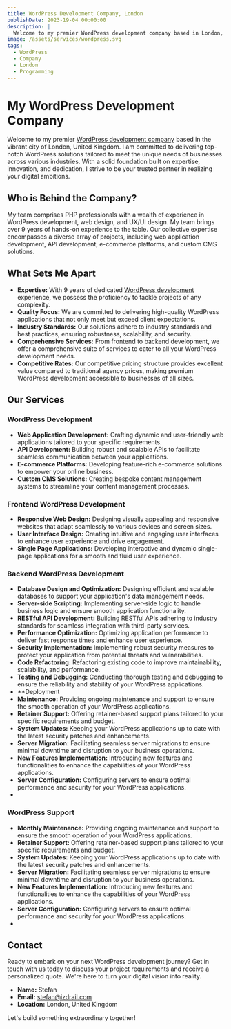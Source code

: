 ```yaml
---
title: WordPress Development Company, London
publishDate: 2023-19-04 00:00:00
description: |
  Welcome to my premier WordPress development company based in London, UK. I specialize in delivering top-notch WordPress solutions tailored to meet the unique needs of businesses across various industries.
image: /assets/services/wordpress.svg
tags:
  - WordPress
  - Company
  - London
  - Programming
---
```

# My WordPress Development Company

Welcome to my premier [WordPress development company](https://lzomedia.com) based in the vibrant city of London, United Kingdom.
I am committed to delivering top-notch WordPress solutions tailored to meet the unique needs of businesses across various industries.
With a solid foundation built on expertise, innovation, and dedication, I strive to be your trusted partner in realizing your digital ambitions.

## Who is Behind the Company?

My team comprises PHP professionals with a wealth of experience in WordPress development,
web design, and UX/UI design.
My team brings over 9 years of hands-on experience to the table.
Our collective expertise encompasses a diverse array of projects,
including web application development, API development, e-commerce platforms, and custom CMS solutions.

## What Sets Me Apart

- **Expertise:** With 9 years of dedicated [WordPress development](https://izdrail.com) experience, we possess the proficiency to tackle projects of any complexity.
- **Quality Focus:** We are committed to delivering high-quality WordPress applications that not only meet but exceed client expectations.
- **Industry Standards:** Our solutions adhere to industry standards and best practices, ensuring robustness, scalability, and security.
- **Comprehensive Services:** From frontend to backend development, we offer a comprehensive suite of services to cater to all your WordPress development needs.
- **Competitive Rates:** Our competitive pricing structure provides excellent value compared to traditional agency prices, making premium WordPress development accessible to businesses of all sizes.

## Our Services

### WordPress Development

- **Web Application Development:** Crafting dynamic and user-friendly web applications tailored to your specific requirements.
- **API Development:** Building robust and scalable APIs to facilitate seamless communication between your applications.
- **E-commerce Platforms:** Developing feature-rich e-commerce solutions to empower your online business.
- **Custom CMS Solutions:** Creating bespoke content management systems to streamline your content management processes.

### Frontend WordPress Development

- **Responsive Web Design:** Designing visually appealing and responsive websites that adapt seamlessly to various devices and screen sizes.
- **User Interface Design:** Creating intuitive and engaging user interfaces to enhance user experience and drive engagement.
- **Single Page Applications:** Developing interactive and dynamic single-page applications for a smooth and fluid user experience.

### Backend WordPress Development

- **Database Design and Optimization:** Designing efficient and scalable databases to support your application's data management needs.
- **Server-side Scripting:** Implementing server-side logic to handle business logic and ensure smooth application functionality.
- **RESTful API Development:** Building RESTful APIs adhering to industry standards for seamless integration with third-party services.
- **Performance Optimization:** Optimizing application performance to deliver fast response times and enhance user experience.
- **Security Implementation:** Implementing robust security measures to protect your application from potential threats and vulnerabilities.
- **Code Refactoring:** Refactoring existing code to improve maintainability, scalability, and performance.
- **Testing and Debugging:** Conducting thorough testing and debugging to ensure the reliability and stability of your WordPress applications.
- **Deployment
- **Maintenance:** Providing ongoing maintenance and support to ensure the smooth operation of your WordPress applications.
- **Retainer Support:** Offering retainer-based support plans tailored to your specific requirements and budget.
- **System Updates:** Keeping your WordPress applications up to date with the latest security patches and enhancements.
- **Server Migration:** Facilitating seamless server migrations to ensure minimal downtime and disruption to your business operations.
- **New Features Implementation:** Introducing new features and functionalities to enhance the capabilities of your WordPress applications.
- **Server Configuration:** Configuring servers to ensure optimal performance and security for your WordPress applications.
-

### WordPress Support

- **Monthly Maintenance:** Providing ongoing maintenance and support to ensure the smooth operation of your WordPress applications.
- **Retainer Support:** Offering retainer-based support plans tailored to your specific requirements and budget.
- **System Updates:** Keeping your WordPress applications up to date with the latest security patches and enhancements.
- **Server Migration:** Facilitating seamless server migrations to ensure minimal downtime and disruption to your business operations.
- **New Features Implementation:** Introducing new features and functionalities to enhance the capabilities of your WordPress applications.
- **Server Configuration:** Configuring servers to ensure optimal performance and security for your WordPress applications.
-


## Contact

Ready to embark on your next WordPress development journey?
Get in touch with us today to discuss your project requirements and receive a personalized quote.
We're here to turn your digital vision into reality.

- **Name:** Stefan
- **Email:** stefan@izdrail.com
- **Location:** London, United Kingdom

Let's build something extraordinary together!
